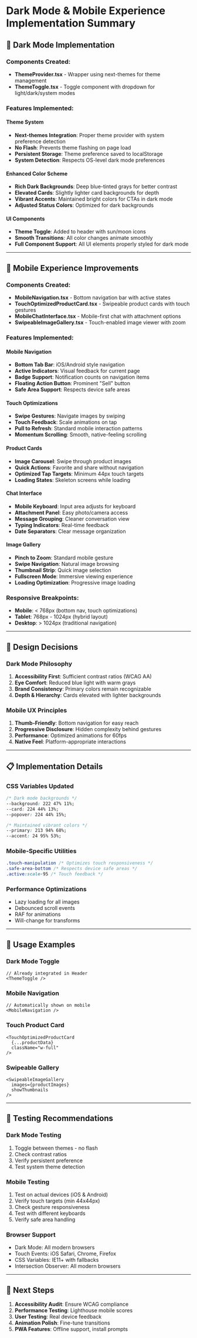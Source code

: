 # Dark Mode & Mobile Experience Implementation Summary

## 🌙 Dark Mode Implementation

### Components Created:
- **ThemeProvider.tsx** - Wrapper using next-themes for theme management
- **ThemeToggle.tsx** - Toggle component with dropdown for light/dark/system modes

### Features Implemented:

#### Theme System
- **Next-themes Integration**: Proper theme provider with system preference detection
- **No Flash**: Prevents theme flashing on page load
- **Persistent Storage**: Theme preference saved to localStorage
- **System Detection**: Respects OS-level dark mode preferences

#### Enhanced Color Scheme
- **Rich Dark Backgrounds**: Deep blue-tinted grays for better contrast
- **Elevated Cards**: Slightly lighter card backgrounds for depth
- **Vibrant Accents**: Maintained bright colors for CTAs in dark mode
- **Adjusted Status Colors**: Optimized for dark backgrounds

#### UI Components
- **Theme Toggle**: Added to header with sun/moon icons
- **Smooth Transitions**: All color changes animate smoothly
- **Full Component Support**: All UI elements properly styled for dark mode

---

## 📱 Mobile Experience Improvements

### Components Created:
- **MobileNavigation.tsx** - Bottom navigation bar with active states
- **TouchOptimizedProductCard.tsx** - Swipeable product cards with touch gestures
- **MobileChatInterface.tsx** - Mobile-first chat with attachment options
- **SwipeableImageGallery.tsx** - Touch-enabled image viewer with zoom

### Features Implemented:

#### Mobile Navigation
- **Bottom Tab Bar**: iOS/Android style navigation
- **Active Indicators**: Visual feedback for current page
- **Badge Support**: Notification counts on navigation items
- **Floating Action Button**: Prominent "Sell" button
- **Safe Area Support**: Respects device safe areas

#### Touch Optimizations
- **Swipe Gestures**: Navigate images by swiping
- **Touch Feedback**: Scale animations on tap
- **Pull to Refresh**: Standard mobile interaction patterns
- **Momentum Scrolling**: Smooth, native-feeling scrolling

#### Product Cards
- **Image Carousel**: Swipe through product images
- **Quick Actions**: Favorite and share without navigation
- **Optimized Tap Targets**: Minimum 44px touch targets
- **Loading States**: Skeleton screens while loading

#### Chat Interface
- **Mobile Keyboard**: Input area adjusts for keyboard
- **Attachment Panel**: Easy photo/camera access
- **Message Grouping**: Cleaner conversation view
- **Typing Indicators**: Real-time feedback
- **Date Separators**: Clear message organization

#### Image Gallery
- **Pinch to Zoom**: Standard mobile gesture
- **Swipe Navigation**: Natural image browsing
- **Thumbnail Strip**: Quick image selection
- **Fullscreen Mode**: Immersive viewing experience
- **Loading Optimization**: Progressive image loading

### Responsive Breakpoints:
- **Mobile**: < 768px (bottom nav, touch optimizations)
- **Tablet**: 768px - 1024px (hybrid layout)
- **Desktop**: > 1024px (traditional navigation)

---

## 🎨 Design Decisions

### Dark Mode Philosophy
1. **Accessibility First**: Sufficient contrast ratios (WCAG AA)
2. **Eye Comfort**: Reduced blue light with warm grays
3. **Brand Consistency**: Primary colors remain recognizable
4. **Depth & Hierarchy**: Cards elevated with lighter backgrounds

### Mobile UX Principles
1. **Thumb-Friendly**: Bottom navigation for easy reach
2. **Progressive Disclosure**: Hidden complexity behind gestures
3. **Performance**: Optimized animations for 60fps
4. **Native Feel**: Platform-appropriate interactions

---

## 📋 Implementation Details

### CSS Variables Updated
```css
/* Dark mode backgrounds */
--background: 222 47% 11%;
--card: 224 44% 13%;
--popover: 224 44% 15%;

/* Maintained vibrant colors */
--primary: 213 94% 68%;
--accent: 24 95% 53%;
```

### Mobile-Specific Utilities
```css
.touch-manipulation /* Optimizes touch responsiveness */
.safe-area-bottom /* Respects device safe areas */
.active:scale-95 /* Touch feedback */
```

### Performance Optimizations
- Lazy loading for all images
- Debounced scroll events
- RAF for animations
- Will-change for transforms

---

## 🚀 Usage Examples

### Dark Mode Toggle
```tsx
// Already integrated in Header
<ThemeToggle />
```

### Mobile Navigation
```tsx
// Automatically shown on mobile
<MobileNavigation />
```

### Touch Product Card
```tsx
<TouchOptimizedProductCard
  {...productData}
  className="w-full"
/>
```

### Swipeable Gallery
```tsx
<SwipeableImageGallery
  images={productImages}
  showThumbnails
/>
```

---

## 📱 Testing Recommendations

### Dark Mode Testing
1. Toggle between themes - no flash
2. Check contrast ratios
3. Verify persistent preference
4. Test system theme detection

### Mobile Testing
1. Test on actual devices (iOS & Android)
2. Verify touch targets (min 44x44px)
3. Check gesture responsiveness
4. Test with different keyboards
5. Verify safe area handling

### Browser Support
- Dark Mode: All modern browsers
- Touch Events: iOS Safari, Chrome, Firefox
- CSS Variables: IE11+ with fallbacks
- Intersection Observer: All modern browsers

---

## 🔄 Next Steps

1. **Accessibility Audit**: Ensure WCAG compliance
2. **Performance Testing**: Lighthouse mobile scores
3. **User Testing**: Real device feedback
4. **Animation Polish**: Fine-tune transitions
5. **PWA Features**: Offline support, install prompts
